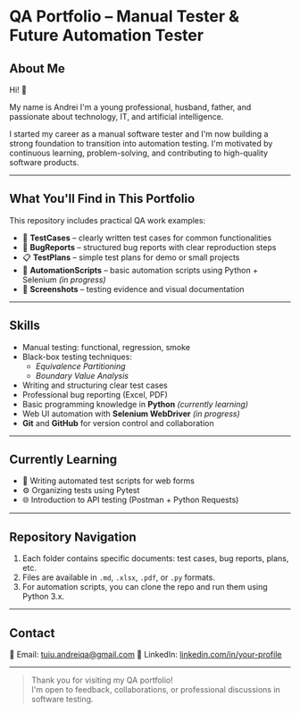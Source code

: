 # QA Portfolio – Manual Tester & Future Automation Tester

## About Me

Hi! 👋

My name is Andrei I'm a young professional, husband, father, and passionate about technology, IT, and artificial intelligence.

I started my career as a manual software tester and I'm now building a strong foundation to transition into automation testing. I'm motivated by continuous learning, problem-solving, and contributing to high-quality software products.

---

## What You'll Find in This Portfolio

This repository includes practical QA work examples:

- 📄 **TestCases** – clearly written test cases for common functionalities
- 🐞 **BugReports** – structured bug reports with clear reproduction steps
- 📋 **TestPlans** – simple test plans for demo or small projects
- 🤖 **AutomationScripts** – basic automation scripts using Python + Selenium *(in progress)*
- 📸 **Screenshots** – testing evidence and visual documentation

---

## Skills

- Manual testing: functional, regression, smoke
- Black-box testing techniques:
  - *Equivalence Partitioning*
  - *Boundary Value Analysis*
- Writing and structuring clear test cases
- Professional bug reporting (Excel, PDF)
- Basic programming knowledge in **Python** *(currently learning)*
- Web UI automation with **Selenium WebDriver** *(in progress)*
- **Git** and **GitHub** for version control and collaboration

---

## Currently Learning

- 🎯 Writing automated test scripts for web forms
- ⚙️ Organizing tests using Pytest
- 🌐 Introduction to API testing (Postman + Python Requests)

---

## Repository Navigation

1. Each folder contains specific documents: test cases, bug reports, plans, etc.
2. Files are available in `.md`, `.xlsx`, `.pdf`, or `.py` formats.
3. For automation scripts, you can clone the repo and run them using Python 3.x.

---

## Contact

📧 Email: tuiu.andreiqa@gmail.com
🔗 LinkedIn: [linkedin.com/in/your-profile](https://linkedin.com/in/your-profile)

---

> Thank you for visiting my QA portfolio!  
> I'm open to feedback, collaborations, or professional discussions in software testing.
